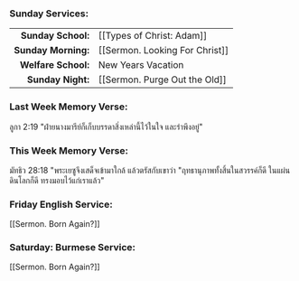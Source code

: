 ### Sunday Services:
| | |
| --:|:-- |
| **Sunday School:**  | [[Types of Christ: Adam]]
| **Sunday Morning:** | [[Sermon. Looking For Christ]]
| **Welfare School:** | New Years Vacation
| **Sunday Night:**   | [[Sermon. Purge Out the Old]]
### Last Week Memory Verse:
ลูกา 2:19 "ฝ่ายนางมารีย์ก็เก็บบรรดาสิ่งเหล่านี้ไว้ในใจ และรำพึงอยู่"
### This Week Memory Verse:
มัทธิว 28:18 "พระเยซูจึงเสด็จเข้ามาใกล้ แล้วตรัสกับเขาว่า "ฤทธานุภาพทั้งสิ้นในสวรรค์ก็ดี ในแผ่นดินโลกก็ดี ทรงมอบไว้แก่เราแล้ว"
### Friday English Service:
[[Sermon. Born Again?]]
### Saturday: Burmese Service:
[[Sermon. Born Again?]]